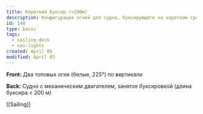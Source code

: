 ```yaml
---
title: Короткий Буксир (<200м)
description: Конфигурация огней для судна, буксирующего на коротком тросе (менее 200м)
id: 148
type: basic
tags:
  - sailing-deck
  - nav-lights
created: April 05
modified: April 05
---
```

**Front:**
Два топовых огня (белые, 225°) по вертикали

**Back:**
Судно с механическим двигателем, занятое буксировкой (длина буксира < 200 м)

[[Sailing]] 